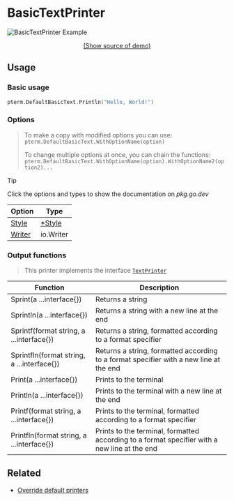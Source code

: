 # BasicTextPrinter

<!--
Replace all of the following strings with the current printer.
     basictext BasicText BasicTextPrinter DefaultBasicText
-->

![BasicTextPrinter Example](https://raw.githubusercontent.com/pterm/pterm/master/_examples/basictext/animation.svg)

<p align="center"><a href="https://github.com/forvitinn/pterm/blob/master/_examples/basictext/main.go" target="_blank">(Show source of demo)</a></p>

## Usage

### Basic usage

```go
pterm.DefaultBasicText.Println("Hello, World!")
```

### Options

> To make a copy with modified options you can use:
> `pterm.DefaultBasicText.WithOptionName(option)`
>
> To change multiple options at once, you can chain the functions:
> `pterm.DefaultBasicText.WithOptionName(option).WithOptionName2(option2)...`

> [!TIP]
> Click the options and types to show the documentation on _pkg.go.dev_

| Option                                                                          | Type                                                       |
| ------------------------------------------------------------------------------- | ---------------------------------------------------------- |
| [Style](https://pkg.go.dev/github.com/forvitinn/pterm#BasicTextPrinter.WithStyle)   | [\*Style](https://pkg.go.dev/github.com/forvitinn/pterm#Style) |
| [Writer](https://pkg.go.dev/github.com/forvitinn/pterm#BasicTextPrinter.WithWriter) | io.Writer                                                  |

### Output functions

> This printer implements the interface [`TextPrinter`](https://github.com/forvitinn/pterm/blob/master/interface_text_printer.go)

| Function                                   | Description                                                                                  |
| ------------------------------------------ | -------------------------------------------------------------------------------------------- |
| Sprint(a ...interface{})                   | Returns a string                                                                             |
| Sprintln(a ...interface{})                 | Returns a string with a new line at the end                                                  |
| Sprintf(format string, a ...interface{})   | Returns a string, formatted according to a format specifier                                  |
| Sprintfln(format string, a ...interface{}) | Returns a string, formatted according to a format specifier with a new line at the end       |
| Print(a ...interface{})                    | Prints to the terminal                                                                       |
| Println(a ...interface{})                  | Prints to the terminal with a new line at the end                                            |
| Printf(format string, a ...interface{})    | Prints to the terminal, formatted according to a format specifier                            |
| Printfln(format string, a ...interface{})  | Prints to the terminal, formatted according to a format specifier with a new line at the end |

## Related

- [Override default printers](docs/customizing/override-default-printer.md)
